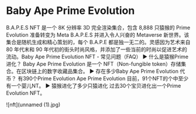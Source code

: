 # Baby Ape Prime Evolution

B.A.P.E.S NFT 是一个 8K 分辨率 3D 完全渲染集合，包含 8,888 只猿猴的 Prime Evolution 准备转变为 Meta B.A.P.E.S 并进入令人兴奋的 Metaverse 新世界。该集合是随机生成和精心策划的，每个 B.A.P.E 都是独一无二的。灵感因为艺术来自 80 年代末和 90 年代初的街头时尚风格，并添加了一些当前的时尚以促进艺术的流动。Baby Ape Prime Evolution NFT - 常见问题（FAQ）
▶ 什么是猿猴Prime 进化？
Baby Ape Prime Evolution 是一个 NFT（Non-fungible token）存储集合。在区块链上的数字收藏品集合。
▶ 存在多少Baby Ape Prime Evolution 代币？
有390个Prime Evolution Ape Prime Evolution 目前，91个NFT的个中至少有一个婴儿NT。
▶ 猿猴进化了多少只猿进化
过去30个宝贝进化出一个Prime Evolution NFT。

![nft](unnamed (1).jpg)



